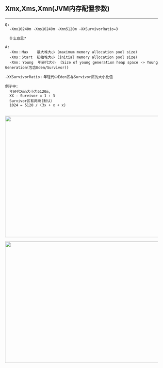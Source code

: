 ## Xmx,Xms,Xmn(JVM内存配置参数) ##
---
```
Q:
  -Xmx10240m -Xms10240m -Xmn5120m -XXSurvivorRatio=3
  
  什么意思?
```

```
A:
  -Xmx：Max    最大堆大小 (maximum memory allocation pool size)
  -Xms：Start  初始堆大小 (initial memory allocation pool size)
  -Xmn: Young  年轻代大小  (Size of young generation heap space -> Young Generation(包含Eden/Survivor))

-XXSurvivorRatio：年轻代中Eden区与Survivor区的大小比值

例子中:
  年轻代Xmn大小为5120m, 
  XX - Survivor = 1 : 3
  Survivor区有两块(默认）
  1024 = 5120 / (3x + x + x)
  

```
<p align="center">
  <img src="https://img-blog.csdn.net/20160516144358110"  width="640" height="400">
</p>

<p align="center">
  <img src="https://img-blog.csdnimg.cn/img_convert/739be5f7ec44cd19d07e3953f0cc8a82.png"  width="640" height="400">
</p>

